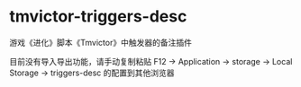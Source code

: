 # tmvictor-triggers-desc
游戏《进化》脚本《Tmvictor》中触发器的备注插件

目前没有导入导出功能，请手动复制粘贴 F12 -> Application -> storage -> Local Storage -> triggers-desc 的配置到其他浏览器